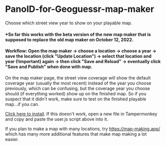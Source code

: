 # PanoID-for-Geoguessr-map-maker
Choose which street view year to show on your playable map.

#### *So far this works with the beta version of the new map maker that is supposed to replace the old map maker on October 12, 2022.

#### Workflow: Open the map maker -> choose a location -> choose a year -> save the location (click "Update Location") -> select that location and year (!important) again -> then click "Save and Reload" -> eventually click "Save and Publish" when done with map.

On the map maker page, the street view coverage will show the default coverage year (usually the most recent) instead of the year you choose previously, which can be confusing, but the coverage year you choose should (if everything worked) show up on the finished map. So if you suspect that it didn't work, make sure to test on the finished playable map...if you can.

[Click here to install](https://github.com/echandler/PanoID-for-Geoguessr-map-maker/raw/main/betterGeoGuessrMapMaker.user.js). If this doesn't work, open a new file in Tampermonkey and copy and paste the user.js script above into it.

If you plan to make a map with many locations, try https://map-making.app/ which has many more additional features that make map making a lot easier.
